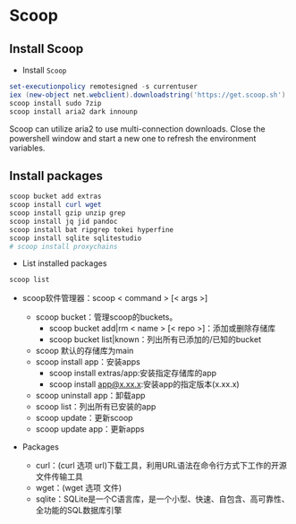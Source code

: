 # Scoop

## Install Scoop

* Install `Scoop`

```powershell
set-executionpolicy remotesigned -s currentuser
iex (new-object net.webclient).downloadstring('https://get.scoop.sh')
scoop install sudo 7zip
scoop install aria2 dark innounp
```
Scoop can utilize aria2 to use multi-connection downloads.
Close the powershell window and start a new one to refresh the environment variables.

## Install packages
```powershell
scoop bucket add extras
scoop install curl wget
scoop install gzip unzip grep
scoop install jq jid pandoc
scoop install bat ripgrep tokei hyperfine
scoop install sqlite sqlitestudio
# scoop install proxychains
```
* List installed packages
```powershell
scoop list
```

* scoop软件管理器：scoop < command > [< args >]
    * scoop bucket：管理scoop的buckets。
        * scoop bucket add|rm < name > [< repo >]：添加或删除存储库
        * scoop bucket list|known：列出所有已添加的/已知的bucket
    * scoop 默认的存储库为main
    * scoop install app：安装apps
        * scoop install extras/app:安装指定存储库的app
        * scoop install app@x.xx.x:安装app的指定版本(x.xx.x)
    * scoop uninstall app：卸载app
    * scoop list：列出所有已安装的app
    * scoop update：更新scoop
    * scoop update app：更新apps

* Packages
    * curl：(curl 选项 url)下载工具，利用URL语法在命令行方式下工作的开源文件传输工具
    * wget：(wget 选项 文件)
    * sqlite：SQLite是一个C语言库，是一个小型、快速、自包含、高可靠性、全功能的SQL数据库引擎


